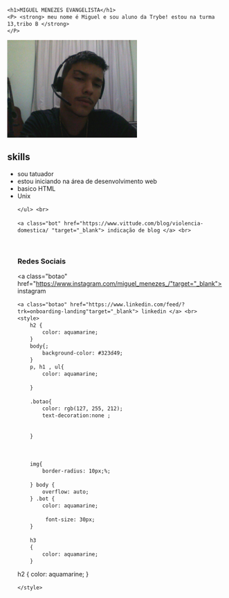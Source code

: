 <!DOCTYPE html>
<html lang="en">
<head>
    <meta charset="UTF-8">
    <meta http-equiv="X-UA-Compatible" content="IE=edge">
    <meta name="viewport" content="width=device-width, initial-scale=1.0">
    <title>portifolio</title>
    <link rel="stylesheet" href="style.css">
  
    <h1>MIGUEL MENEZES EVANGELISTA</h1>
    <P> <strong> meu nome é Miguel e sou aluno da Trybe! estou na turma 13,tribo B </strong>
    </P>
<img src="2021-04-30-180539.jpg " alt="esta é a minha foto" width="300px">   
 <h2> skills</h2>  
<ul>
        <li>sou tatuador </li>
        <li> estou iniciando na área de desenvolvimento web</li>
        <li>basico HTML </li>
        <li>Unix</li>

    </ul> <br>

    <a class="bot" href="https://www.vittude.com/blog/violencia-domestica/ "target="_blank"> indicação de blog </a> <br>
<br> <h3> Redes Sociais </h3>
    <a class="botao" href="https://www.instagram.com/miguel_menezes_/"target="_blank"> instagram  </a><br>
     
    <a class="botao" href="https://www.linkedin.com/feed/?trk=onboarding-landing"target="_blank"> linkedin </a> <br>
    <style>
        h2 {
            color: aquamarine;
        }
        body{;
            background-color: #323d49;
        }
        p, h1 , ul{
            color: aquamarine;
             
        } 
        
        .botao{
            color: rgb(127, 255, 212);
            text-decoration:none ;
            
 
        }
     
        
        
        img{
            border-radius: 10px;%;
            
        } body {
            overflow: auto;
        } .bot { 
            color: aquamarine;
            
             font-size: 30px;
        }
        
        h3 
        {
            color: aquamarine;
        }
 
 
         
 
 h2 {
     color: aquamarine;
 }
 
    </style>
</body>
</html>
